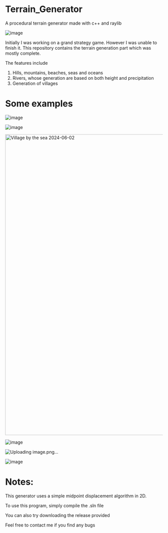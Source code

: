 # Terrain_Generator
A procedural terrain generator made with c++ and raylib

![image](https://github.com/user-attachments/assets/5c6d6a82-ece4-4437-9128-098cf3cab3d1)

Initially I was working on a grand strategy game. However I was unable to finish it. This repository contains the terrain generation part which was mostly complete.

The features include

1) Hills, mountains, beaches, seas and oceans
2) Rivers, whose generation are based on both height and precipitation
3) Generation of villages 


# Some examples
![image](https://github.com/user-attachments/assets/6f3d6dca-25df-43ab-bb43-6fc9875304dc)

![image](https://github.com/user-attachments/assets/41f2a81b-abb2-4309-989d-93f6655f3e20)

<img width="959" alt="Village by the sea 2024-06-02" src="https://github.com/user-attachments/assets/dc3fb60d-b8fd-4519-a05e-cd930e8dd4b1" />


![image](https://github.com/user-attachments/assets/60120fb0-76ad-4a27-baaf-55c4e57204a8)

![Uploading image.png…]()


![image](https://github.com/user-attachments/assets/bd3e34a1-e5cf-4627-986c-636608ed1a55)

# Notes:
This generator uses a simple midpoint displacement algorithm in 2D. 

To use this program, simply compile the .sln file

You can also try downloading the release provided

Feel free to contact me if you find any bugs

